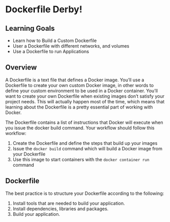 # Dockerfile Derby!

## Learning Goals
- Learn how to Build a Custom Dockerfile
- User a Dockerfile with different networks, and volumes
- Use a Dockerfile to run Applications

## Overview
A Dockerfile is a text file that defines a Docker image. You’ll use a Dockerfile to create your own custom Docker image, in other words to define your custom environment to be used in a Docker container. You’ll want to create your own Dockerfile when existing images don’t satisfy your project needs. This will actually happen most of the time, which means that learning about the Dockerfile is a pretty essential part of working with Docker.

The Dockerfile contains a list of instructions that Docker will execute when you issue the docker build command. Your workflow should  follow this workflow:

1. Create the Dockerfile and define the steps that build up your images
1. Issue the `docker build` command which will build a Docker image from your Dockerfile
1. Use this image to start containers with the `docker container run` command

## Dockerfile 

The best practice is to structure your Dockerfile according to the following:
1. Install tools that are needed to build your application.
2. Install dependencies, libraries and packages.
3. Build your application.